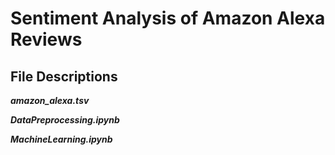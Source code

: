 # Sentiment Analysis of Amazon Alexa Reviews

## File Descriptions

***amazon_alexa.tsv***

***DataPreprocessing.ipynb***

***MachineLearning.ipynb***
